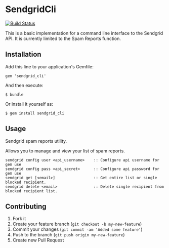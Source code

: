 # SendgridCli

[![Build Status](https://secure.travis-ci.org/libryder/sendgrid_cli.png)](http://travis-ci.org/libryder/sendgrid_cli)

This is a basic implementation for a command line interface to the Sendgrid API. It is currently limited
to the Spam Reports function. 

## Installation

Add this line to your application's Gemfile:

    gem 'sendgrid_cli'

And then execute:

    $ bundle

Or install it yourself as:

    $ gem install sendgrid_cli

## Usage

Sendgrid spam reports utility. 

Allows you to manage and view your list of spam reports.

```
sendgrid config user <api_username>    :: Configure api username for gem use
sendgrid config pass <api_secret>      :: Configure api password for gem use
sendgrid get [<email>]                 :: Get entire list or single blocked recipient.
sendgrid delete <email>                :: Delete single recipient from blocked recipient list.
```

## Contributing

1. Fork it
2. Create your feature branch (`git checkout -b my-new-feature`)
3. Commit your changes (`git commit -am 'Added some feature'`)
4. Push to the branch (`git push origin my-new-feature`)
5. Create new Pull Request
